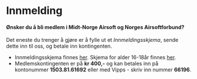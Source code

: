# Innmelding
#### Ønsker du å bli medlem i Midt-Norge Airsoft og Norges Airsoftforbund?
Det eneste du trenger å gjøre er å fylle ut et *Innmeldingsskjema*, sende dette inn til oss, og betale inn kontingenten.

* Innmeldingsskjema finnes [her](#). Skjema for alder 16-18år finnes [her](#). 
* Medlemskontingenten er på **kr 400,-** og kan betales inn på kontonummer **1503.81.61692** eller med Vipps - skriv inn nummer **66196**.
